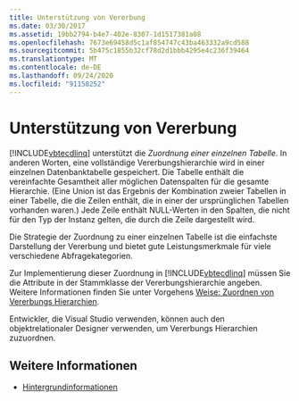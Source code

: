 ```yaml
---
title: Unterstützung von Vererbung
ms.date: 03/30/2017
ms.assetid: 19bb2794-b4e7-402e-8307-1d1517381a08
ms.openlocfilehash: 7673e69458d5c1af854747c43ba463332a9cd588
ms.sourcegitcommit: 5b475c1855b32cf78d2d1bbb4295e4c236f39464
ms.translationtype: MT
ms.contentlocale: de-DE
ms.lasthandoff: 09/24/2020
ms.locfileid: "91158252"
---
```

# <a name="inheritance-support"></a>Unterstützung von Vererbung

[!INCLUDE[vbtecdlinq](../../../../../../includes/vbtecdlinq-md.md)] unterstützt die *Zuordnung einer einzelnen Tabelle*. In anderen Worten, eine vollständige Vererbungshierarchie wird in einer einzelnen Datenbanktabelle gespeichert. Die Tabelle enthält die vereinfachte Gesamtheit aller möglichen Datenspalten für die gesamte Hierarchie. (Eine Union ist das Ergebnis der Kombination zweier Tabellen in einer Tabelle, die die Zeilen enthält, die in einer der ursprünglichen Tabellen vorhanden waren.) Jede Zeile enthält NULL-Werten in den Spalten, die nicht für den Typ der Instanz gelten, die durch die Zeile dargestellt wird.  
  
 Die Strategie der Zuordnung zu einer einzelnen Tabelle ist die einfachste Darstellung der Vererbung und bietet gute Leistungsmerkmale für viele verschiedene Abfragekategorien.  
  
 Zur Implementierung dieser Zuordnung in [!INCLUDE[vbtecdlinq](../../../../../../includes/vbtecdlinq-md.md)] müssen Sie die Attribute in der Stammklasse der Vererbungshierarchie angeben. Weitere Informationen finden Sie unter Vorgehens [Weise: Zuordnen von Vererbungs Hierarchien](how-to-map-inheritance-hierarchies.md).  
  
 Entwickler, die Visual Studio verwenden, können auch den objektrelationaler Designer verwenden, um Vererbungs Hierarchien zuzuordnen.  
  
## <a name="see-also"></a>Weitere Informationen

- [Hintergrundinformationen](background-information.md)
